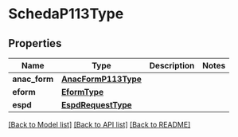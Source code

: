 # SchedaP113Type

## Properties
Name | Type | Description | Notes
------------ | ------------- | ------------- | -------------
**anac_form** | [**AnacFormP113Type**](AnacFormP113Type.md) |  | 
**eform** | [**EformType**](EformType.md) |  | 
**espd** | [**EspdRequestType**](EspdRequestType.md) |  | 

[[Back to Model list]](../README.md#documentation-for-models) [[Back to API list]](../README.md#documentation-for-api-endpoints) [[Back to README]](../README.md)

